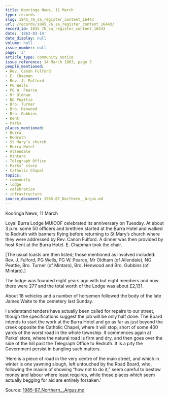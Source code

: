 ```yaml
---
title: Kooringa News, 11 March
type: records
slug: 1845_76_sa_register_content_16443
url: /records/1845_76_sa_register_content_16443/
record_id: 1845_76_sa_register_content_16443
date: '1863-03-14'
date_display: null
volume: null
issue_number: null
page: '3'
article_type: community_notice
issue_reference: 14 March 1863, page 3
people_mentioned:
- Rev. Canon Fulford
- E. Chapman
- Rev. J. Fulford
- PG Wells
- PG W. Pearce
- Mr Oldham
- NG Peattie
- Bro. Turner
- Bro. Henwood
- Bro. Gubbins
- Kent
- Parks
places_mentioned:
- Burra
- Redruth
- St Mary’s church
- Burra Hotel
- Allendale
- Mintaro
- Telegraph Office
- Parks’ store
- Catholic Chapel
topics:
- community
- lodge
- celebration
- infrastructure
source_document: 1985-87_Northern__Argus.md
---
```


Kooringa News, 11 March

Loyal Burra Lodge MUIOOF celebrated its anniversary on Tuesday.  At about 3 p.m. some 50 officers and brethren started at the Burra Hotel and walked to Redruth with banners flying before returning to St Mary’s church where they were addressed by Rev. Canon Fulford.  A dinner was then provided by host Kent at the Burra Hotel.  E. Chapman took the chair.

[The usual toasts are then listed; those mentioned as involved included: Rev. J. Fulford, PG Wells, PG W. Pearce, Mr Oldham (of Allendale), NG Peattie, Bro. Turner (of Mintaro), Bro. Henwood and Bro. Gubbins (of Mintaro).]

The lodge was founded eight years ago with but eight members and now there were 277 and the total worth of the Lodge was about £2,131.

About 18 vehicles and a number of horsemen followed the body of the late James Waite to the cemetery last Sunday.

I understand tenders have actually been called for repairs to our street, though the specifications suggest the job will be only half done.  The Board intends to start the work at the Burra Hotel and go as far as just beyond the creek opposite the Catholic Chapel, where it will stop, short of some 400 yards of the worst road in the whole township.  It commences again at Parks’ store, where the natural road is firm and dry, and then goes over the side of the hill past the Telegraph Office to Redruth.  It is a pity the Government persist in bungling such matters.

‘Here is a piece of road in the very centre of the main street, and which in winter is one yawning slough, left untouched by the Road Board, who, following the maxim of showing “how not to do it,” seem careful to bestow money and labour where least requires, while those places which seem actually begging for aid are entirely forsaken.’

Source: [1985-87_Northern__Argus.md](/downloads/markdown/1985-87_Northern__Argus.md)
